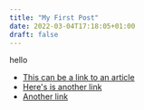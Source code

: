 ```yaml
---
title: "My First Post"
date: 2022-03-04T17:18:05+01:00
draft: false
---
```


hello

- [This can be a link to an article](https://1729.com)
- [Here's is another link](https://google.com)
- [Another link](https://google.com)

